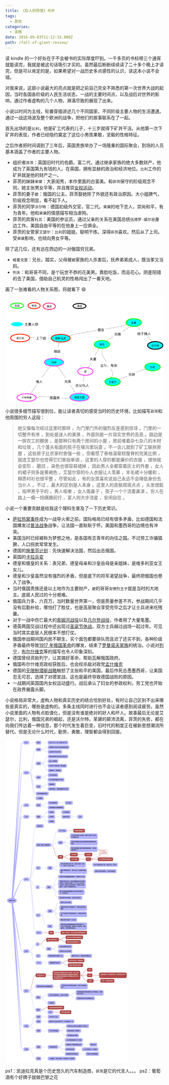 ```yaml
---
title: 《巨人的陨落》书评
tags:
  - 其他
categories:
  - 读摘
date: 2016-09-03T11:12:33.000Z
path: /fall-of-giant-review/
---
```


读 kindle 的一个好处在于不会被书的实际厚度吓到。一千多页的书标榜三个通宵就能读完，我就是被这句话吸引才买的。虽然最后断断续续读了二十多个晚上才读完，但是可以肯定的是，如果希望对一战历史多点感性的认识，读这本小说不会错。

对我来说，这部小说最大的亮点就是把之前自己完全不熟悉的第一次世界大战的起因，当时各国各阶级的人民生活状态，一战的主要时间点，以及战后对世界的影响，通过作者虚构的几个人物，淋漓尽致的展现了出来。

小说以时间为主线，轮番穿插讲述几个不同国家，不同阶级主要人物的生活遭遇。通过一战这场波及整个欧洲的战争，把他们的故事联系在了一起。

首先出场的是`比利`，他是矿工代表的儿子，十三岁就得下矿井干活。从他第一次下矿井的表现，作者已经隐约奠定了这位小男孩果敢，坚毅的性格特征。

之后作者把时间调到了三年后，英国贵族举办了一场隆重的国际聚会，到场的人员基本涵盖了作者的主要人物。

* 组织者`菲茨`：英国旧时代的伯爵。富二代，通过继承家族的绝大多数财产，他成为了英国第九有钱的人。在英国，拥有显赫的政治和经济地位。`比利`工作的矿井就是他的财产之一。
* 菲茨的妹妹`茉黛`：大家闺秀，本作里面的白富美。和`菲茨`保守的阶级观念不同，她主张男女平等，并且推崇[女权运动][14]。
* 菲茨的妻子`碧`：俄国的公主。菲茨娶她除了外貌还有政治原因。大小姐脾气，阶级观念明显，看不起下人。
* 菲茨的同学`沃尔特`：德国初级外交官，官二代。`茉黛`的地下恋人，崇尚和平，有为青年。他和`茉黛`的情感描写相当虐狗。
* 菲茨的宾客`杜瓦`：美国的参议员，通过父亲的关系在美国总统`伍德罗·威尔逊`身边工作。美国自由平等的在他身上一应俱全。
* 菲茨的女管家`艾瑟尔`：`比利`的姐姐，聪明干练。深得`菲茨`喜欢。然后从了上司。受`茉黛`影响，也倾向男女平等。

除了这几位，还有远在西边的一对俄国穷兄弟。

* `格雷戈里`：兄长，踏实，父母被`碧`家族的人杀害后，抚养弟弟成人，既当爹又当妈。
* `列夫`：和哥哥不同，是个玩世不恭的花美男。靠脸吃饭，而且花心。阴差阳错的去了美国，借助自己机灵的性格闯出了一番天地。

画了一张难看的人物关系图，将就看下 😄

![小说主要人物关系][img1]

小说很多细节描写很到位，能让读者真切的感受当时的历史环境，比如描写`菲茨`和他周围的穷人这段：

> 她又像每次经过这里时那样 ，为门里门外的强烈反差感到惊讶 。门里的一切整齐有序 ，到处是迷人的美景 ，外面则是一片现实世界的丑恶 。路边是一排农工的棚舍 ，是那种只有两个房间的小屋 ，房前堆着杂七杂八的木材和垃圾 。几个蓬头垢面的孩子在壕沟里玩耍 。不一会儿就到了矿工联排房屋 ，这些房子比农家村舍强一些 ，但看惯了泰格温窗棂屋脊的完美比例 ，就连艾瑟尔也觉得它们笨拙单调 。这里的人穿的都是廉价的衣服 ，很快就会变形 、磨旧 ，染色也很容易褪掉 ，因此男人全都穿着灰土的外套 ，女人的裙子则多是黄褐色 。艾瑟尔穿的仆人衣服让人羡慕 ，羊毛裙十分暖和 ，棉质衬衫也很平整 ，尽管如此 ，有的女孩喜欢说自己永远不会降低身份去当仆人 。不过 ，最大的区别是人本身 。这里人的皮肤斑斑点点 ，头发很脏 ，指甲黑乎乎的 。男人咳嗽 ，女人吸鼻子 ，孩子一个个流着鼻涕 。穷人在路上一瘸一拐蹒跚前行 ，富人则大步流星 ，安闲自在 。

小说一个重要贡献是给我这个理科生普及了一下历史常识。

* [萨拉热窝事件][2]成为一战导火索之前。国际格局已经有很多矛盾，比如德国和法国爆发过[普法战争][4]战争，让法国一直耿耿于怀。美国和墨西哥的边境也有冲突。
* 美国当时已经被称为梦想之地，是各国有志青年的向往之国。不过劳工诈骗猖獗，人口拐卖常常发生。
* 德国的[施里芬计划][3]：先快速解决法国，然后出击俄国。
* 英国的[卡拉兵变][1]
* 德皇和俄皇的关系：表兄弟，德皇母亲和沙皇岳母是亲姐妹，是维多利亚女王女儿。
* 德皇和沙皇虽然没有强烈的矛盾，但是底下的将军渴望战争，最终把俄国也卷入了战争。
* 当时俄国贵族还是以土地作为主要财产，`碧`的哥哥`安德烈王子`就是当时的大地主。底层人民过的十分艰难。
* 俄国兵力多，六百万，当时数量世界第一，但是质量参差不齐。参战期间几乎没有后勤补给，哪怕打了胜仗，也是高层聚会享受完毕之后才让士兵进来吃残羹。
* 对于一战中伤亡最大的[索姆河战役][5]以及[凡尔登战役][6]，作者用了大量笔墨。
* 德英两国交战过程中还出现过[圣诞节休战][7]，双方士兵越过战场一起过年。可见当时其实底层人民根本不想打仗。
* 俄国参战期间国内民不聊生，买个面包都要排队而且迟了还买不到，各种阶级矛盾最终导致[1917 年俄国革命][8]的爆发，结束了[罗曼诺夫家族][9]的统治。小说对[列宁][10]，[布尔什维克][11]等的描写也令人印象深刻。
* 德国曾经资助列宁，让其搞好革命，帮助瓦解俄国政府。
* 俄国布尔什维克政权获胜后，也会绞杀敌对政党[孟什维克][12]
* 德国的[无限制潜艇战略][13]触怒了主张和平的美国，最后作死怂恿墨西哥，让美国忍无可忍，选择了对德宣战，这也是最终导致德国战败的原因。
* 一战期间英国国内女权运动盛行。战后承认了妇女的参政权利，劳工党也开始在政界展露头脚。

小说格局非常大，虚构人物和真实历史的结合恰到好处，有时让自己区别不出来哪些是真实的，哪些是虚构的。多条主线同时进行也不会让读者感到阅读疲劳。虽然小说里面的人物有点脸谱化，但是没有谁是绝对的好人和坏人。故事最后无论是艾瑟尔，比利，俄国兄弟的崛起，还是沃尔特，茉黛的颠沛流离，菲茨的失势，都在向我们传达着一种信息，那个时代发生着巨变，旧时代的制度正在被新思想潮流所替代。但是无论什么时代，勤劳，勇敢，理智都会得到回报。

![小说时间表][img2]

ps1：凯迪拉克真是个历史悠久的汽车制造商，`菲茨`是它的代言人。。。
ps2：葡萄酒有个好牌子就做巴黎之花

[1]: https://en.wikipedia.org/wiki/Curragh_incident "卡拉兵变"
[2]: https://zh.wikipedia.org/wiki/%E8%90%A8%E6%8B%89%E7%83%AD%E7%AA%9D%E4%BA%8B%E4%BB%B6 "萨拉热窝"
[3]: https://zh.wikipedia.org/wiki/%E6%96%BD%E9%87%8C%E8%8A%AC%E8%AE%A1%E5%88%92 "施里芬计划"
[4]: https://zh.wikipedia.org/zh-cn/%E6%99%AE%E6%B3%95%E6%88%B0%E7%88%AD "普法战争"
[5]: https://zh.wikipedia.org/wiki/%E7%B4%A2%E5%A7%86%E6%B2%B3%E6%88%98%E5%BD%B9 "索姆河战役"
[6]: https://zh.wikipedia.org/wiki/%E5%87%A1%E5%B0%94%E7%99%BB%E6%88%98%E5%BD%B9 "凡尔登战役"
[7]: https://zh.wikipedia.org/wiki/%E8%81%96%E8%AA%95%E7%AF%80%E4%BC%91%E6%88%B0
[8]: https://zh.wikipedia.org/wiki/1917%E5%B9%B4%E4%BF%84%E5%9B%BD%E9%9D%A9%E5%91%BD "1917年俄国革命"
[9]: https://zh.wikipedia.org/wiki/%E7%BD%97%E6%9B%BC%E8%AF%BA%E5%A4%AB%E7%8E%8B%E6%9C%9D "罗曼诺夫王朝"
[10]: https://zh.wikipedia.org/wiki/%E5%BC%97%E6%8B%89%E5%9F%BA%E7%B1%B3%E5%B0%94%C2%B7%E4%BC%8A%E9%87%8C%E5%A5%87%C2%B7%E5%88%97%E5%AE%81 "列宁"
[11]: https://zh.wikipedia.org/wiki/%E5%B8%83%E5%B0%94%E4%BB%80%E7%BB%B4%E5%85%8B "布尔什维克"
[12]: https://zh.wikipedia.org/wiki/%E5%AD%9F%E4%BB%80%E7%BB%B4%E5%85%8B
[13]: https://zh.wikipedia.org/zh-cn/%E7%84%A1%E9%99%90%E5%88%B6%E6%BD%9B%E8%89%87%E6%88%B0 "无限制潜艇战"
[14]: https://zh.wikipedia.org/wiki/%E5%A5%B3%E6%80%A7%E5%8F%83%E6%94%BF%E6%AC%8A "女性参政权"
[img1]: ./2016-09-03-fog-people-relations.png "《巨人的陨落》 人物关系"
[img2]: ./2016-09-03-fog-history.png "《巨人的陨落》 时间表"

